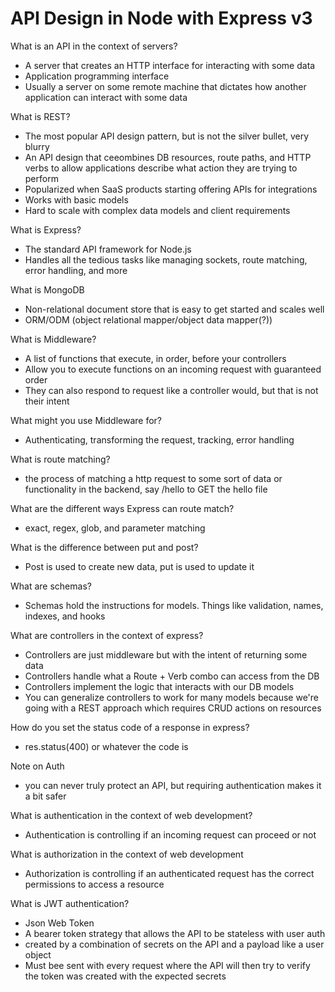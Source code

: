 # API Design in Node with Express v3

What is an API in the context of servers?
- A server that creates an HTTP interface for interacting with some data
- Application programming interface
- Usually a server on some remote machine that dictates how another application can interact with some data

What is REST?
- The most popular API design pattern, but is not the silver bullet, very blurry
- An API design that ceeombines DB resources, route paths, and HTTP verbs to allow applications describe what action they are trying to perform
- Popularized when SaaS products starting offering APIs for integrations 
- Works with basic models 
- Hard to scale with complex data models and client requirements 

What is Express?
- The standard API framework for Node.js
- Handles all the tedious tasks like managing sockets, route matching, error handling, and more 

What is MongoDB 
- Non-relational document store that is easy to get started and scales well
- ORM/ODM (object relational mapper/object data mapper(?))

What is Middleware?
- A list of functions that execute, in order, before your controllers
- Allow you to execute functions on an incoming request with guaranteed order
- They can also respond to request like a controller would, but that is not their intent

What might you use Middleware for?
- Authenticating, transforming the request, tracking, error handling

What is route matching?
- the process of matching a http request to some sort of data or functionality in the backend, say /hello to GET the hello file

What are the different ways Express can route match?
- exact, regex, glob, and parameter matching

What is the difference between put and post?
- Post is used to create new data, put is used to update it

What are schemas?
- Schemas hold the instructions for models. Things like validation, names, indexes, and hooks

What are controllers in the context of express?
- Controllers are just middleware but with the intent of returning some data
- Controllers handle what a Route + Verb combo can access from the DB
- Controllers implement the logic that interacts with our DB models
- You can generalize controllers to work for many models because we're going with a REST approach which requires CRUD actions on resources 

How do you set the status code of a response in express?
- res.status(400) or whatever the code is

Note on Auth
- you can never truly protect an API, but requiring authentication makes it a bit safer

What is authentication in the context of web development?
- Authentication is controlling if an incoming request can proceed or not

What is authorization in the context of web development
- Authorization is controlling if an authenticated request has the correct permissions to access a resource

What is JWT authentication?
- Json Web Token
- A bearer token strategy that allows the API to be stateless with user auth
- created by a combination of secrets on the API and a payload like a user object
- Must bee sent with every request where the API will then try to verify the token was created with the expected secrets

  



